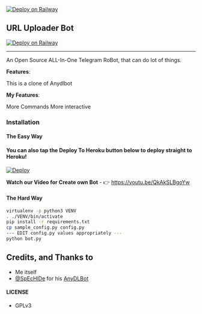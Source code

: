 
[![Deploy on Railway](https://railway.app/button.svg)](https://railway.app/new?template=https://github.com/vinayakext2/Miui-Uploader)


## URL Uploader Bot

[![Deploy on Railway](https://railway.app/button.svg)](https://railway.app/new?template=https%3A%2F%2Fgithub.com%2Frailwayapp%2Fexamples%2Ftree%2Fmaster%2Fexamples%2Ftelegram-bot&envs=TELEGRAM_BOT_TOKEN)

---

An Open Source ALL-In-One Telegram RoBot, that can do lot of things.

**Features**:

This is a clone of Anydlbot

**My Features**:

More Commands
More interactive 

### Installation

#### The Easy Way

#### You can also tap the Deploy To Heroku button below to deploy straight to Heroku!

[![Deploy](https://www.herokucdn.com/deploy/button.svg)](https://heroku.com/deploy?template=https://github.com/vinayakext2/Miui-Uploader)

**Watch our Video for Create own Bot** - 👉 https://youtu.be/QkAkSLBgoYw

#### The Hard Way

```sh
virtualenv -p python3 VENV
. ./VENV/bin/activate
pip install -r requirements.txt
cp sample_config.py config.py
--- EDIT config.py values appropriately ---
python bot.py
```

## Credits, and Thanks to

* Me itself
* [@SpEcHlDe](https://telegram.dog/ThankTelegram) for his [AnyDLBot](https://telegram.dog/AnyDLBot)

#### LICENSE
- GPLv3
